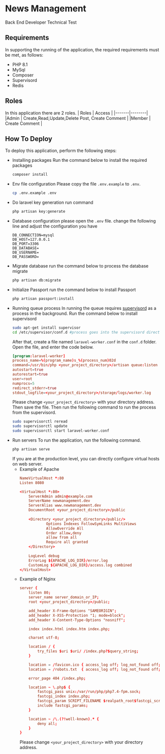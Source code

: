 # News Management
Back End Developer Technical Test

## Requirements
In supporting the running of the application, the required requirements must be met, as follows:
- PHP 8.1
- MySql
- Composer
- Supervisord
- Redis

## Roles
In this application there are 2 roles.
| Roles | Access |
|-------|--------|
|Admin  | Create,Read,Update,Delete Post, Create Comment        |
|Member | Create Comment       |

## How To Deploy
To deploy this application, perform the following steps:
- Installing packages
     Run the command below to install the required packages
     ```sh
     composer install
     ```
- Env file configuration
     Please copy the file ```.env.example``` to ```.env```.
     ```sh
     cp .env.example .env
     ```
- Do laravel key generation
     run command
     ```sh
     php artisan key:generate
     ```
- Database configuration
     please open the ```.env``` file.
     change the following line and adjust the configuration you have
     ```env
     DB_CONNECTION=mysql
     DB_HOST=127.0.0.1
     DB_PORT=3306
     DB_DATABASE=
     DB_USERNAME=
     DB_PASSWORD=
     ```
- Migrate database
     run the command below to process the database migrate
     ```sh
     php artisan db:migrate
     ```
- Initialize Passport
     run the command below to install Passport
     ```sh
     php artisan passport:install
     ```
- Running queue process
     In running the queue requires [supervisord](http://supervisord.org/) as a process in the background.
     Run the command below to install supervisord
     ```sh
     sudo apt-get install supervisor
     cd /etc/supervisor/conf.d #process goes into the supervisord directory
     ```
     After that, create a file named ```laravel-worker.conf``` in the ```conf.d``` folder.
     Open the file, and enter the code below.
     ```conf
     [program:laravel-worker]
     process_name=%(program_name)s_%(process_num)02d
     command=/usr/bin/php <your_project_directory>/artisan queue:listen --sleep=3 --tries=3
     autostart=true
     autorestart=true
     user=root
     numprocs=5
     redirect_stderr=true
     stdout_logfile=<your_project_directory>/storage/logs/worker.log
     ```
     Please change ```<your_project_directory>``` with your directory address. Then save the file.
     Then run the following command to run the process from the supervisord.
     ```sh
     sudo supervisorctl reread
     sudo supervisorctl update
     sudo supervisorctl start laravel-worker.conf
     ```
- Run servers
     To run the application, run the following command.
     ```sh
     php artisan serve
     ```
     If you are at the production level, you can directly configure virtual hosts on web server.
     - Example of Apache
        ```conf
        NameVirtualHost *:80
        Listen 8080
        
        <VirtualHost *:80>
            ServerAdmin admin@example.com
            ServerName newmanagement.dev
            ServerAlias www.newmanagement.dev
            DocumentRoot <your_project_directory>/public
            
            <Directory <your_project_directory>/public/>
                    Options Indexes FollowSymLinks MultiViews
                    AllowOverride All
                    Order allow,deny
                    allow from all
                    Require all granted
            </Directory>
            
            LogLevel debug
            ErrorLog ${APACHE_LOG_DIR}/error.log
            CustomLog ${APACHE_LOG_DIR}/access.log combined
        </VirtualHost>
        ```
    - Example of Nginx
        ```conf
        server {
            listen 80;
            server_name server_domain_or_IP;
            root <your_project_directory>/public;

            add_header X-Frame-Options "SAMEORIGIN";
            add_header X-XSS-Protection "1; mode=block";
            add_header X-Content-Type-Options "nosniff";

            index index.html index.htm index.php;

            charset utf-8;

            location / {
                try_files $uri $uri/ /index.php?$query_string;
            }

            location = /favicon.ico { access_log off; log_not_found off; }
            location = /robots.txt  { access_log off; log_not_found off; }

            error_page 404 /index.php;

            location ~ \.php$ {
                fastcgi_pass unix:/var/run/php/php7.4-fpm.sock;
                fastcgi_index index.php;
                fastcgi_param SCRIPT_FILENAME $realpath_root$fastcgi_script_name;
                include fastcgi_params;
            }

            location ~ /\.(?!well-known).* {
                deny all;
            }
        }
        ```
        Please change ```<your_project_directory>``` with your directory address.
